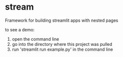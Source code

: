 # stream
Framework for building streamlit apps with nested pages

to see a demo:

1. open the command line
2. go into the directory where this project was pulled
3. run 'streamlit run example.py' in the command line

